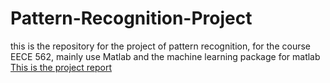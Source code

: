# Pattern-Recognition-Project
this is the repository for the project of pattern recognition, for the course EECE 562, mainly use Matlab and the machine learning package for matlab
[This is the project report](project/project_report/project.pdf)
